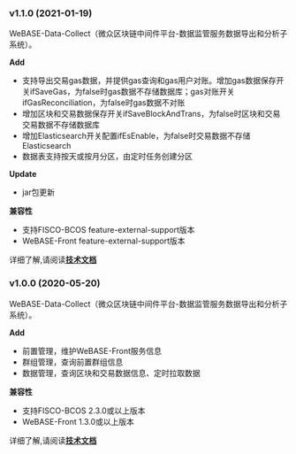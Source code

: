 ### v1.1.0 (2021-01-19)

​	WeBASE-Data-Collect（微众区块链中间件平台-数据监管服务数据导出和分析子系统）。

**Add**

- 支持导出交易gas数据，并提供gas查询和gas用户对账。增加gas数据保存开关ifSaveGas，为false时gas数据不存储数据库；gas对账开关ifGasReconciliation，为false时gas数据不对账
- 增加区块和交易数据保存开关ifSaveBlockAndTrans，为false时区块和交易交易数据不存储数据库
- 增加Elasticsearch开关配置ifEsEnable，为false时交易数据不存储Elasticsearch
- 数据表支持按天或按月分区，由定时任务创建分区

**Update**

- jar包更新

**兼容性**

- 支持FISCO-BCOS feature-external-support版本
- WeBASE-Front feature-external-support版本

详细了解,请阅读[**技术文档**](https://webasedoc.readthedocs.io/zh_CN/latest/)



### v1.0.0 (2020-05-20)

​	WeBASE-Data-Collect（微众区块链中间件平台-数据监管服务数据导出和分析子系统）。

**Add**

- 前置管理，维护WeBASE-Front服务信息
- 群组管理，查询前置群组信息
- 数据管理，查询区块和交易数据信息、定时拉取数据

**兼容性**

- 支持FISCO-BCOS 2.3.0或以上版本
- WeBASE-Front 1.3.0或以上版本

详细了解,请阅读[**技术文档**](https://webasedoc.readthedocs.io/zh_CN/latest/)

